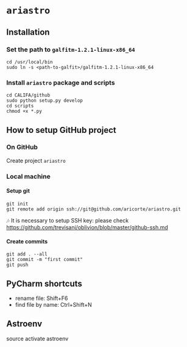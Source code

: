 # `ariastro`

## Installation



### Set the path to `galfitm-1.2.1-linux-x86_64`

```shell
cd /usr/local/bin
sudo ln -s <path-to-galfit>/galfitm-1.2.1-linux-x86_64
```

### Install `ariastro` package and scripts

```shell
cd CALIFA/github
sudo python setup.py develop
cd scripts
chmod +x *.py
```



## How to setup GitHub project

### On GitHub

Create project `ariastro`

### Local machine

#### Setup git 

```shell
git init
git remote add origin ssh://git@github.com/aricorte/ariastro.git
```

:notes: It is necessary to setup SSH key: please check https://github.com/trevisanj/oblivion/blob/master/github-ssh.md

#### Create commits 

```
git add . --all
git commit -m "first commit"
git push
```

## PyCharm shortcuts

  - rename file: Shift+F6
  - find file by name: Ctrl+Shift+N

## Astroenv
  
   source activate astroenv
